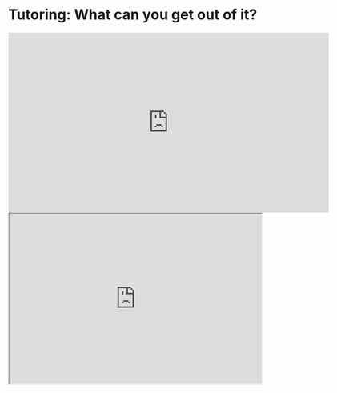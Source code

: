 # Tutoring: What can you get out of it?

<iframe data-type="vimeo" id="590026886" width="640" height="360" src="https://player.vimeo.com/video/590026886" frameborder="0" allow="autoplay; fullscreen" allowfullscreen></iframe>

<iframe data-type="learnosity" id="wise-tutoring"  src="https://coursekata.org/learnosity/preview/wise-tutoring" width="100%" height="340"></iframe>

